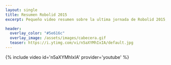 ```yaml
---
layout: single
title: Resumen Robolid 2015
excerpt: Pequeño video resumen sobre la ultima jornada de Robolid 2015, en la que pudimos ver competiciones de robots en las ...

header:
  overlay_color: "#5e616c"
  overlay_image: /assets/images/cabecera.gif
  teaser: https://i.ytimg.com/vi/n5aXYMhIxIA/default.jpg
---
```


{% include video id='n5aXYMhIxIA' provider='youtube' %}
